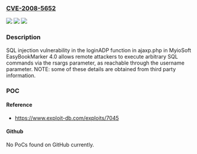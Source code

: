 ### [CVE-2008-5652](https://cve.mitre.org/cgi-bin/cvename.cgi?name=CVE-2008-5652)
![](https://img.shields.io/static/v1?label=Product&message=n%2Fa&color=blue)
![](https://img.shields.io/static/v1?label=Version&message=n%2Fa&color=blue)
![](https://img.shields.io/static/v1?label=Vulnerability&message=n%2Fa&color=brighgreen)

### Description

SQL injection vulnerability in the loginADP function in ajaxp.php in MyioSoft EasyBookMarker 4.0 allows remote attackers to execute arbitrary SQL commands via the rsargs parameter, as reachable through the username parameter.  NOTE: some of these details are obtained from third party information.

### POC

#### Reference
- https://www.exploit-db.com/exploits/7045

#### Github
No PoCs found on GitHub currently.

